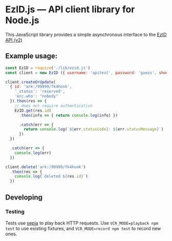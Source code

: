 # EzID.js — API client library for Node.js

This JavaScript library provides a simple asynchronous interface to the [EzID API
(v2)](https://ezid.cdlib.org/doc/apidoc.html)

## Example usage:

```js
const EzID = require('./lib/ezid.js')
const client = new EzID ({ username: 'apitest', password: 'guess', shoulder: 'ark:/99999/fk4' })

client.createOrUpdate(
  { id: 'ark:/99999/fk4honk',
    '_status': 'reserved',
    'erc.who': "nobody"
  }).then(res => {
    // does not require authentication
    EzID.get(res.id)
      .then(info => { return console.log(info) })

      .catch(err => {
        return console.log(`${err.statusCode}: ${err.statusMessage}`)
      })
  })

  .catch(err => {
    console.log(err)
  })

```

```js
client.delete('ark:/99999/fk4honk')
  .then(res => {
    console.log(`deleted ${res.id}`)
  })
```

## Developing

### Testing

Tests use [sepia](https://github.com/linkedin/sepia) to play back HTTP
requests.  Use `VCR_MODE=playback npm test` to use existing fixtures, and
`VCR_MODE=record npm test` to record new ones.
